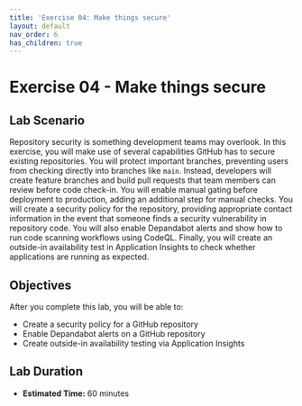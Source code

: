 ```yaml
---
title: 'Exercise 04: Make things secure'
layout: default
nav_order: 6
has_children: true
---
```


# Exercise 04 - Make things secure

## Lab Scenario

Repository security is something development teams may overlook. In this exercise, you will make use of several capabilities GitHub has to secure existing repositories. You will protect important branches, preventing users from checking directly into branches like `main`. Instead, developers will create feature branches and build pull requests that team members can review before code check-in. You will enable manual gating before deployment to production, adding an additional step for manual checks. You will create a security policy for the repository, providing appropriate contact information in the event that someone finds a security vulnerability in repository code. You will also enable Depandabot alerts and show how to run code scanning workflows using CodeQL. Finally, you will create an outside-in availability test in Application Insights to check whether applications are running as expected.

## Objectives

After you complete this lab, you will be able to:

* Create a security policy for a GitHub repository
* Enable Depandabot alerts on a GitHub repository
* Create outside-in availability testing via Application Insights

## Lab Duration

* **Estimated Time:** 60 minutes
